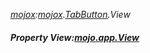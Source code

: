 _[mojox](../../modules/mojox/mojox-module.md):[mojox](../../modules/mojox/mojox-module.md).[TabButton](../../modules/mojox/mojox-tabbutton.md).View_
##### Property View:[mojo.app.View](../../modules/mojo/mojo-app-view.md)
